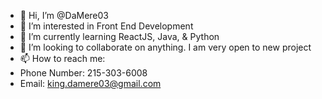 - 👋 Hi, I’m @DaMere03
- 👀 I’m interested in Front End Development
- 🌱 I’m currently learning ReactJS, Java, & Python
- 💞️ I’m looking to collaborate on anything. I am very open to new project
- 📫 How to reach me:
-   Phone Number: 215-303-6008
-   Email: king.damere03@gmail.com

<!---
DaMere03/DaMere03 is a ✨ special ✨ repository because its `README.md` (this file) appears on your GitHub profile.
You can click the Preview link to take a look at your changes.
--->
